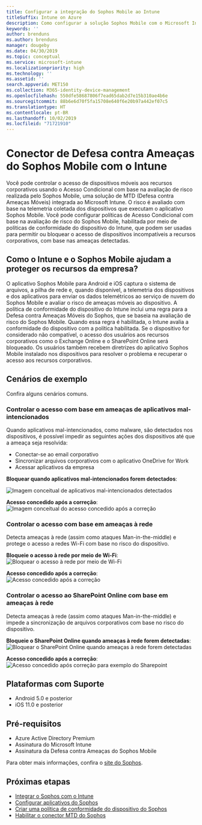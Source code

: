 ```yaml
---
title: Configurar a integração do Sophos Mobile ao Intune
titleSuffix: Intune on Azure
description: Como configurar a solução Sophos Mobile com o Microsoft Intune para controlar o acesso a dispositivo móvel para seus recursos corporativos.
keywords: ''
author: brenduns
ms.author: brenduns
manager: dougeby
ms.date: 04/30/2019
ms.topic: conceptual
ms.service: microsoft-intune
ms.localizationpriority: high
ms.technology: ''
ms.assetid: ''
search.appverid: MET150
ms.collection: M365-identity-device-management
ms.openlocfilehash: 550dfe58687806f7ead65dab2d7e15b310ae4b6e
ms.sourcegitcommit: 88b6e6d70f5fa15708e640f6e20b97a442ef07c5
ms.translationtype: HT
ms.contentlocale: pt-BR
ms.lasthandoff: 10/02/2019
ms.locfileid: "71721910"
---
```

# <a name="sophos-mobile-threat-defense-connector-with-intune"></a>Conector de Defesa contra Ameaças do Sophos Mobile com o Intune
Você pode controlar o acesso de dispositivos móveis aos recursos corporativos usando o Acesso Condicional com base na avaliação de risco realizada pelo Sophos Mobile, uma solução de MTD (Defesa contra Ameaças Móveis) integrada ao Microsoft Intune. O risco é avaliado com base na telemetria coletada dos dispositivos que executam o aplicativo Sophos Mobile.
Você pode configurar políticas de Acesso Condicional com base na avaliação de risco do Sophos Mobile, habilitada por meio de políticas de conformidade do dispositivo do Intune, que podem ser usadas para permitir ou bloquear o acesso de dispositivos incompatíveis a recursos corporativos, com base nas ameaças detectadas.

## <a name="how-do-intune-and-sophos-mobile-help-protect-your-company-resources"></a>Como o Intune e o Sophos Mobile ajudam a proteger os recursos da empresa?
O aplicativo Sophos Mobile para Android e iOS captura o sistema de arquivos, a pilha de rede e, quando disponível, a telemetria dos dispositivos e dos aplicativos para enviar os dados telemétricos ao serviço de nuvem do Sophos Mobile e avaliar o risco de ameaças móveis ao dispositivo.
A política de conformidade do dispositivo do Intune inclui uma regra para a Defesa contra Ameaças Móveis do Sophos, que se baseia na avaliação de risco do Sophos Mobile. Quando essa regra é habilitada, o Intune avalia a conformidade do dispositivo com a política habilitada. Se o dispositivo for considerado não compatível, o acesso dos usuários aos recursos corporativos como o Exchange Online e o SharePoint Online será bloqueado. Os usuários também recebem diretrizes do aplicativo Sophos Mobile instalado nos dispositivos para resolver o problema e recuperar o acesso aos recursos corporativos.  

## <a name="sample-scenarios"></a>Cenários de exemplo
Confira alguns cenários comuns.  
### <a name="control-access-based-on-threats-from-malicious-apps"></a>Controlar o acesso com base em ameaças de aplicativos mal-intencionados
Quando aplicativos mal-intencionados, como malware, são detectados nos dispositivos, é possível impedir as seguintes ações dos dispositivos até que a ameaça seja resolvida:
- Conectar-se ao email corporativo
- Sincronizar arquivos corporativos com o aplicativo OneDrive for Work
- Acessar aplicativos da empresa

**Bloquear quando aplicativos mal-intencionados forem detectados**:
 
![Imagem conceitual de aplicativos mal-intencionados detectados](./media/sophos-mtd-connector/sophos_malicious_apps_blocked.png)  

**Acesso concedido após a correção**:  
![Imagem conceitual do acesso concedido após a correção](./media/sophos-mtd-connector/sophos_malicious_apps_unblocked.png)

### <a name="control-access-based-on-threat-to-network"></a>Controlar o acesso com base em ameaças à rede  
Detecta ameaças à rede (assim como ataques Man-in-the-middle) e protege o acesso a redes Wi-Fi com base no risco do dispositivo.  

**Bloqueie o acesso à rede por meio de Wi-Fi**:  
![Bloquear o acesso à rede por meio de Wi-Fi](./media/sophos-mtd-connector/sophos_network_wifi_blocked.png)

**Acesso concedido após a correção**:   
![Acesso concedido após a correção](./media/sophos-mtd-connector/sophos_network_wifi_unblocked.png)  

### <a name="control-access-to-sharepoint-online-based-on-threat-to-network"></a>Controlar o acesso ao SharePoint Online com base em ameaças à rede  
Detecta ameaças à rede (assim como ataques Man-in-the-middle) e impede a sincronização de arquivos corporativos com base no risco do dispositivo.  

**Bloqueie o SharePoint Online quando ameaças à rede forem detectadas**:   
![Bloquear o SharePoint Online quando ameaças à rede forem detectadas](./media/sophos-mtd-connector/sophos_network_spo_blocked.png)  

**Acesso concedido após a correção**:  
![Acesso concedido após correção para exemplo do Sharepoint](./media/sophos-mtd-connector/sophos_network_spo_unblocked.png)  

## <a name="supported-platforms"></a>Plataformas com Suporte  
- Android 5.0 e posterior
- iOS 11.0 e posterior

## <a name="prerequisites"></a>Pré-requisitos  
- Azure Active Directory Premium
- Assinatura do Microsoft Intune 
- Assinatura da Defesa contra Ameaças do Sophos Mobile

Para obter mais informações, confira o [site do Sophos](https://www.sophos.com/products/mobile-control).  

## <a name="next-steps"></a>Próximas etapas  
- [Integrar o Sophos com o Intune](sophos-mtd-connector-integration.md)
- [Configurar aplicativos do Sophos](mtd-apps-ios-app-configuration-policy-add-assign.md)
- [Criar uma política de conformidade do dispositivo do Sophos](mtd-device-compliance-policy-create.md)
- [Habilitar o conector MTD do Sophos](mtd-connector-enable.md)
